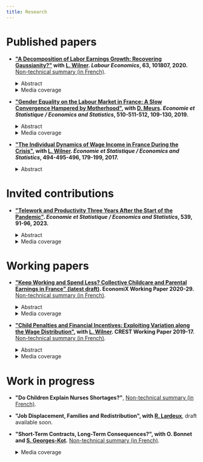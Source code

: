 ```yaml
--- 
title: Research
---
```


# Published papers

* **["A Decomposition of Labor Earnings Growth: Recovering Gaussianity?"](https://www.sciencedirect.com/science/article/pii/S0927537120300130) with [L. Wilner](https://sites.google.com/view/lionelwilner/). *Labour Economics*, 63, 101807, 2020.** [Non-technical summary (in French)](https://www.insee.fr/fr/statistiques/3364555).
    <details>
      <summary>Abstract</summary>
            
            Recent works have concluded that labor earnings dynamics exhibit non-Gaussian and nonlinear features. We argue in this paper that this finding is mainly due to volatility in working time. Using a non-parametric approach, we find from French data that changes in labor earnings exhibit strong asymmetry and high peakedness. However, after decomposing labor earnings growth into growth in wages and working time, deviations from Gaussianity stem from changes in working time. The nonlinearity of earnings dynamics is also mostly driven by working time dynamics at the extensive margin.
    </details>

  <details>
    <summary>Media coverage</summary>
  
        <a href="https://bfmbusiness.bfmtv.com/observatoire/un-salarie-gagne-4-fois-plus-a-40-ans-qu-a-25-ans-1001513.html">BFMTV</a>, 
        <a href="https://www.lefigaro.fr/economie/le-scan-eco/dessous-chiffres/2016/07/05/29006-20160705ARTFIG00265-votre-salaire-evolue-t-il-normalement.php">Le Figaro</a>.
  </details>
  <p></p>

* **["Gender Equality on the Labour Market in France: A Slow Convergence Hampered by Motherhood"](https://www.insee.fr/en/statistiques/4253144?sommaire=4253180), with [D. Meurs](https://sites.google.com/view/dominique-meurs/home). *Economie et Statistique / Economics and Statistics*, 510-511-512, 109-130, 2019.**
    <details>
        <summary>Abstract</summary>
            
            In France since the 1970s, the growth in labour force has been driven largely by that of women’s participation in the labour market and the fact that they interrupt their careers less often after motherhood. Their level of education has also risen considerably, and they have, on average, been more highly educated than men since the 1990s. But these developments did not result in reducing the gender pay gap to what might have been expected: the average hourly wage gap in the private sector has remained around 20% since the mid-1990s. In this average gap, the share explained by differences in human capital (education, experience) was cancelled out and even reversed between 1968 and 2015. The persistence of the wage gap now appears to be mainly linked to the consequences of motherhood. A child’s arrival causes mothers a loss of annual income largely due to adjustments in their working time. This penalty is higher for mothers whose wages are at the bottom of the wage distribution.
    </details>

    <details>
        <summary>Media coverage</summary>
    
            <a href="https://www.alternatives-economiques.fr/inegalites-de-salaire-femmehomme-le-mystere-des-10">Alternatives Économiques</a>,
            <a href="https://www.la-croix.com/Economie/France/Comment-reduire-inegalites-2019-08-27-1201043464">La Croix</a>,
            <a href="https://www.lesechos.fr/idees-debats/livres/linsee-scrute-50-ans-de-la-vie-des-francais-1159970">Les Échos</a>.
    </details>

    <p></p>

* **["The Individual Dynamics of Wage Income in France During the Crisis"](https://www.insee.fr/en/statistiques/3135092?sommaire=3135112), with [L. Wilner](https://sites.google.com/view/lionelwilner/). *Economie et Statistique / Economics and Statistics*,  494-495-496, 179-199, 2017.**
    <details>
        <summary>Abstract</summary>
    
            The uncertain nature of future income limits the ability of agents to smooth their consumption over time. Variation in this uncertainty can thus bring about variation in well-being. We study the evolutions of the uncertainty on wage income in France before and over the course of the crisis of 2008 drawing on longitudinal administrative data. Using a non‑parametric method, we estimate the magnitude and form of this uncertainty and show that they depend on past wage income. This uncertainty is broken down into wage and working time, and according to the mobility of the wage earners. During the crisis, the magnitude of this uncertainty on future wage income increases slightly, and its downward asymmetry is stronger at both ends of the wage income scale: with this uncertainty, unfavourable evolutions have a bigger impact during the crisis than in the preceding period. This is explained by a heightened probability of unfavourable individual evolutions in terms of working time for the lowest‑paid workers, and in terms of wage for the highest-paid. Mobility is more frequent during the crisis but the uncertainty associated with it is lower than over the preceding years.
    </details>

    <p></p>

# Invited contributions

* **["Telework and Productivity Three Years After the Start of the Pandemic"](https://www.insee.fr/en/statistiques/7647331?sommaire=7647685). *Economie et Statistique / Economics and Statistics*, 539, 91-96, 2023.**
    <details>
        <summary>Abstract</summary>
            
            Since March 2020, the COVID‑19 pandemic has caused many companies and employees to turn to telework. The articles by Bergeaud et al. (2023) and Criscuolo et al. (2023) document the effects of telework on productivity in detail and, more broadly, its effects on the behaviour of companies and employees, both before and during the health crisis. This commentary discusses their findings in terms of the uncertain knowledge that was available on the effects of telework before the health crisis, as well as the technical and conceptual difficulties raised by estimating the consequences of telework. Finally, it examines the apparent paradox whereby, despite its positive effects on both the productive efficiency of companies and the working conditions of employees, teleworking remained rare prior to 2020.
    </details>
    
  <details>
    <summary>Media coverage</summary>
  
        <a href="https://www.lexpress.fr/economie/absenteisme-productivite-en-berne-le-travail-ce-nouveau-mal-francais-QOQPJCVXTZF5HF2WWXXGWWPSTU/">L'Express</a>.
  </details>
  <p></p>

# Working papers

*  **["Keep Working and Spend Less? Collective Childcare and Parental Earnings in France" (latest draft)](Childcare_Pora_Feb21.pdf). EconomiX Working Paper 2020-29.** [Non-technical summary (in French)](https://insee.fr/fr/statistiques/4652808).
    <details>
        <summary>Abstract</summary>
    
       I leverage the staggered expansion of subsidized childcare facilities across municipalities in response to a succession of national plans to investigate the effect of collective childcare on parents' labor outcomes and childcare choices in France between 2007 and 2015. These plans did not lead to any substantial change in parents' labor outcomes or in paid parental leave take-up. Instead, these collective childcare expansions crowded out more costly formal childcare solutions, such as childminders or at-home childcare. These crowding-out effects highlight a downside of family policy strategies that foster the coexistence of multiple childcare arrangements.
    </details>
    
     <details>
        <summary>Media coverage</summary>
    
        <a href="https://www.bfmtv.com/economie/la-forte-hausse-du-nombre-de-places-en-creche-n-a-pas-dope-l-emploi-des-femmes_AN-202009070255.html">BFMTV</a>,
         <a href="https://www.espace-social.com/augmentation-du-nombre-de-places-en-creches-un-effet-limite-sur-lemploi-des-meres-insee/">Espace Social Européen</a>,
        <a href="https://www.europe1.fr/societe/laugmentation-des-places-en-creche-a-eu-peu-deffet-sur-lemploi-des-meres-selon-linsee-3990331">Europe 1</a>,
        <a href="https://www.lassmat.fr/actualites/nouvelles-professionnelles/places-en-creche-effets-limites-pour-l-emploi-et-negatifs-pour">L'Assmat</a>,
        <a href="https://www.laprovence.com/actu/en-direct/6100926/laugmentation-des-places-en-creche-na-eu-que-peu-deffet-sur-lemploi-des-meres-selon-linsee.html">La Provence</a>,
        <a href="https://www.journaldesfemmes.fr/maman/bebe/2658319-places-en-creche-emploi-des-meres-insee/">Le Journal des Femmes</a>,
        <a href="https://www.lefigaro.fr/social/creer-des-creches-a-peu-d-impact-sur-l-emploi-des-femmes-20200907">Le Figaro</a>,
         <a href="https://www.leparisien.fr/societe/les-meres-des-jeunes-enfants-n-ont-pas-beneficie-de-l-augmentation-des-places-en-creche-07-09-2020-8380308.php">Le Parisien</a>,
        <a href="https://www.lesechos.fr/politique-societe/societe/sur-le-marche-du-travail-les-meres-ne-profitent-pas-de-la-creation-de-places-en-creche-1240147">Les Échos</a>,
        <a href="https://lesprosdelapetiteenfance.fr/vie-professionnelle/paroles-de-pro/chroniques/les-chroniques-de-pierre-moisset/de-la-faible-utilite-des-creches-par-pierre-moisset">Les Pros de la Petite Enfance</a>,
        <a href="https://www.maire-info.com/petite-enfance/selon-l'insee-l'accroissement-du-nombre-de-places-en-creche-n'influe-pas-(encore)-sur-l'emploi-des-meres-article-24473">Maire Info</a>.
    </details>
    
    <p></p>

* **["Child Penalties and Financial Incentives: Exploiting Variation along the Wage Distribution"](http://crest.science/RePEc/wpstorage/2019-17.pdf), with [L. Wilner](https://sites.google.com/view/lionelwilner/). CREST Working Paper 2019-17.** [Non-technical summary (in French)](https://insee.fr/fr/statistiques/4226475).
    <details>
        <summary>Abstract</summary>
    
        We relate women's labor earnings losses due to motherhood to their pre-childbirth rank in the distribution of hourly wages. Using French administrative data, we show that these "child penalties" decrease steeply along the distribution; by contrast, the related hourly wage losses are fairly homogeneous. Low-wage mothers leave the labor market or reduce their working hours more frequently; the magnitude of such responses is monotonic along the distribution. This empirical evidence highlights the contribution of financial incentives to the child penalty.
    </details>

    <details>
        <summary>Media coverage</summary>
    
        <a href="https://www.alternatives-economiques.fr/faut-travailler-faire-plaisir-a-entourage/00090661">Alternatives Économiques</a>,
        <a href="https://www.bfmtv.com/economie/comment-l-arrivee-d-un-enfant-accroit-les-differences-salariales-entre-hommes-et-femmes-1784408.html">BFMTV</a>,
        <a href="https://www.challenges.fr/femmes/cinq-ans-apres-l-arrivee-d-un-enfant-les-meres-perdent-25-de-leurs-revenus-salariaux_679076">Challenges</a>,
        <a href="https://www.cnews.fr/france/2019-10-10/selon-une-etude-de-linsee-larrivee-dun-enfant-pese-sur-le-salaire-des-meres">CNews</a>,
        <a href="https://www.cosmopolitan.fr/avoir-un-enfant-fait-baisser-le-salaire-de-la-femme-mais-pas-celui-de-l-homme,2033497.asp">Cosmopolitan</a>,
        <a href="https://www.dna.fr/magazine-lifestyle/2019/12/08/le-regret-d-etre-mere-un-tabou-difficile-a-briser">Dernières Nouvelles d'Alsace</a>,
        <a href="https://www.francetvinfo.fr/economie/emploi/carriere/vie-professionnelle/emploi-des-femmes/avoir-un-enfant-fait-baisser-les-salaires-des-femmes-selon-l-insee_3654475.html">France 2</a>,
        <a href="https://www.francetvinfo.fr/economie/emploi/carriere/vie-professionnelle/emploi-des-femmes/l-arrivee-d-un-enfant-pese-sur-le-salaire-des-meres-rarement-celui-des-peres-selon-l-insee_3653423.html">France Info</a>,
        <a href="https://www.franceinter.fr/quand-les-enfants-naissent-les-salaires-des-femmes-baissent">France Inter</a>,
        <a href="https://www.glamourparis.com/societe/travail/articles/larrivee-dun-enfant-ferait-baisser-le-salaire-des-femmes-mais-pas-celui-des-hommes/77278">Glamour</a>,
        <a href="https://lentreprise.lexpress.fr/actualites/1/actualites/l-arrivee-d-un-enfant-pese-sur-le-salaire-des-meres-rarement-des-peres-insee_2102653.html">L'Express</a>,
        <a href="https://www.humanite.fr/inegalites-femmes-hommes-la-double-peine-des-travailleuses-pauvres-678544">L'Humanité</a>,
        <a href="https://www.linfodurable.fr/larrivee-dun-enfant-pese-sur-le-salaire-des-meres-rarement-des-peres-insee-14163">L'info durable</a>,
        <a href="https://www.lefigaro.fr/social/l-arrivee-d-un-enfant-penalise-les-femmes-salariees-20191010">Le Figaro</a>,
        <a href="https://www.lejdd.fr/Societe/salaire-5-chiffres-pour-comprendre-les-inegalites-entre-les-femmes-et-les-hommes-3929518">Le Journal du Dimanche</a>,
        <a href="https://www.lemonde.fr/economie/article/2019/10/15/la-parite-homme-femme-progresse-trop-lentement-en-europe_6015567_3234.html">Le Monde</a>,
        <a href="https://www.monde-diplomatique.fr/mav/168/FILLIEULE/61023">Le Monde Diplomatique</a>,
        <a href="https://www.lesechos.fr/economie-france/social/comment-larrivee-dun-enfant-impacte-la-trajectoire-professionnelle-des-femmes-1139055">Les Échos</a>,
        <a href="http://www.leparisien.fr/societe/5-ans-apres-l-arrivee-d-un-enfant-les-femmes-ont-perdu-un-quart-de-leurs-revenus-10-10-2019-8170560.php">Le Parisien</a>,
        <a href="https://www.mieuxvivre-votreargent.fr/vie-pratique/salaire/2019/10/11/cinq-ans-apres-larrivee-dun-enfant-les-femmes-perdent-un-quart-de-leur-salaire/">Mieux Vivre</a>,
        <a href="https://www.ouest-france.fr/societe/egalite-hommes-femmes/l-arrivee-d-un-enfant-impacte-davantage-le-salaire-des-meres-que-celui-des-peres-6558318">Ouest France</a>,
        <a href="https://www.scienceshumaines.com/le-premier-enfant-un-frein-salarial-pour-les-meres_fr_41810.html">Sciences Humaines</a>.
    </details>

    <p></p>
    

# Work in progress

* **"Do Children Explain Nurses Shortages?"**, [Non-technical summary (in French)](https://drees.solidarites-sante.gouv.fr/sites/default/files/2023-08/ER1277.pdf).

* **"Job Displacement, Families and Redistribution", with [R. Lardeux](https://sites.google.com/view/lardeuxraphael/home?authuser=0)**, draft available soon.

* **"Short-Term Contracts, Long-Term Consequences?", with O. Bonnet and [S. Georges-Kot](https://sgskt.github.io/).** [Non-technical summary (in French)](https://www.insee.fr/fr/statistiques/4183052?sommaire=4182950).
    <details>
        <summary>Media coverage</summary>
    
        <a href="https://www.20minutes.fr/economie/2554827-20190702-cdd-vraiment-tremplin-vers-cdi-vers-belle-carriere">20 Minutes</a>,
        <a href="https://www.bfmtv.com/economie/contrats-courts-un-premier-pas-vers-un-cdi-ou-un-piege-a-precaires-1724102.html">BFMTV</a>,
        <a href="https://www.challenges.fr/emploi/les-contrats-courts-sont-ils-enferment-ils-dans-la-precarite_662081">Challenges</a>,
        <a href="https://www.francetvinfo.fr/economie/emploi/emploi-le-cdd-ne-debouche-pas-forcement-sur-le-cdi_3519703.html">France 3</a>,
        <a href="https://www.francebleu.fr/infos/economie-social/moins-d-un-cdd-sur-deux-mene-a-un-cdi-selon-l-insee-1562125248">France Bleu</a>,
        <a href="https://www.franceinter.fr/les-contrats-precaires-ont-de-plus-en-plus-de-mal-a-se-trouver-une-place-dans-le-marche-du-travail">France Inter</a>,
        <a href="https://lentreprise.lexpress.fr/rh-management/recrutement/cdd-des-chiffres-explosifs_2087447.html">L'Express</a>,
        <a href="https://www.la-croix.com/Economie/Social/jeunes-contrat-court-tremplin-vers-lemploi-2019-07-02-1201032894">La Croix</a>,
        <a href="https://www.latribune.fr/economie/france/a-peine-1-salarie-sur-2-en-cdd-est-en-cdi-sept-ans-plus-tard-822433.html">La Tribune</a>,
        <a href="https://www.lefigaro.fr/decideurs/les-contrats-courts-juges-comme-precaires-facilitent-aussi-l-insertion-professionnelle-20190706">Le Figaro</a>,
        <a href="https://www.lesechos.fr/economie-france/social/contrats-courts-linsee-accredite-la-these-de-la-trappe-a-precarite-1035069">Les Échos</a>,
        <a href="https://www.liberation.fr/france/2019/07/02/chomage-disette-salariale-le-difficile-parcours-professionnel-des-cdd_1737517">Libération</a>,
        <a href="http://rebondir.fr/actualites-emploi/les-contrats-a-duree-limitee-entre-tremplins-pour-une-carriere-et-trappes-a-precarite-insee-02072019">Rebondir</a>.
    </details>
    
    <p></p>

